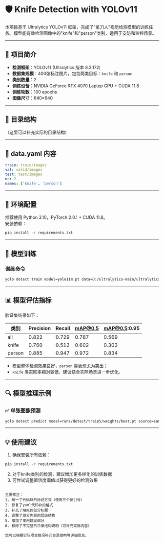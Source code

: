 # 🛡️ Knife Detection with YOLOv11

本项目基于 Ultralytics YOLOv11 框架，完成了"拿刀人"视觉检测模型的训练任务。模型能有效检测图像中的"knife"和"person"类别，适用于安防和监控场景。

---

## 📌 项目简介

- **检测框架**：YOLOv11 (Ultralytics 版本 8.3.172)
- **数据集规模**：400张标注图片，包含两类目标：`knife` 和 `person`
- **类别数量**：2
- **训练设备**：NVIDIA GeForce RTX 4070 Laptop GPU + CUDA 11.8
- **训练轮数**：100 epochs
- **图像尺寸**：640×640

---

## 📂 目录结构

（这里可以补充实际的目录结构）

---

## 📝 data.yaml 内容

```yaml
train: train/images
val: valid/images
test: test/images
nc: 2
names: ['knife', 'person']
```

---

## 🚀 环境配置

推荐使用 Python 3.10，PyTorch 2.0.1 + CUDA 11.8。  
安装依赖：

```bash
pip install -r requirements.txt
```

---

## 🔧 模型训练

### 训练命令

```bash
yolo detect train model=yolo11m.pt data=D:/ultralytics-main/ultralytics-main/knife_dataset/data.yaml epochs=100 imgsz=640
```

---

## 📊 模型评估指标

验证集结果如下：

| 类别   | Precision | Recall | mAP@0.5 | mAP@0.5:0.95 |
|--------|-----------|--------|---------|--------------|
| all    | 0.822     | 0.729  | 0.787   | 0.569        |
| knife  | 0.760     | 0.512  | 0.602   | 0.303        |
| person | 0.885     | 0.947  | 0.972   | 0.834        |

- 模型整体检测效果良好，`person` 类表现尤为突出；
- `knife` 类召回率相对较低，建议结合实际场景进一步优化。

---

## 🔍 模型推理示例

### ✅ 单张图像预测

```bash
yolo detect predict model=runs/detect/train5/weights/best.pt source=sample_images/test1.jpg
```

---

## 💡 使用建议

1. 确保安装所有依赖：
```bash
pip install -r requirements.txt
```
2. 对于knife类别的检测，建议增加更多样化的训练数据
3. 可尝试调整置信度阈值以获得更好的检测效果
```

主要修正：
1. 统一了代码块的标记方式（使用三个反引号）
2. 修复了yaml代码块的格式
3. 补充了缺失的部分标题
4. 调整了部分内容的层级结构
5. 增加了使用建议部分
6. 移除了不完整的目录结构说明（可补充实际内容）

您可以根据实际项目情况补充目录结构等详细信息。
